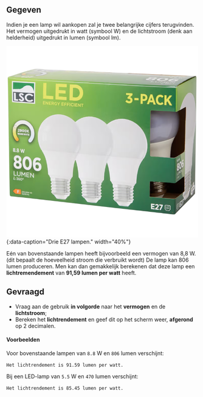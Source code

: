 ## Gegeven

Indien je een lamp wil aankopen zal je twee belangrijke cijfers terugvinden. Het vermogen uitgedrukt in watt (symbool W) en de lichtstroom (denk aan helderheid) uitgedrukt in lumen (symbool lm).

![Drie E27 lampen.](media/lampen.png "Drie E27 lampen."){:data-caption="Drie E27 lampen." width="40%"}

Eén van bovenstaande lampen heeft bijvoorbeeld een vermogen van 8,8 W. (dit bepaalt de hoeveelheid stroom die verbruikt wordt) De lamp kan 806 lumen produceren. Men kan dan gemakkelijk berekenen dat deze lamp een **lichtremendement** van **91,59 lumen per watt** heeft.

## Gevraagd

- Vraag aan de gebruik **in volgorde** naar het **vermogen** en de **lichtstroom**;
- Bereken het **lichtrendement** en geef dit op het scherm weer, **afgerond** op 2 decimalen.

#### Voorbeelden

Voor bovenstaande lampen van `8.8` W en `806` lumen verschijnt:
```
Het lichtrendement is 91.59 lumen per watt.
```

Bij een LED-lamp van `5.5` W en `470` lumen verschijnt:
```
Het lichtrendement is 85.45 lumen per watt.
```
